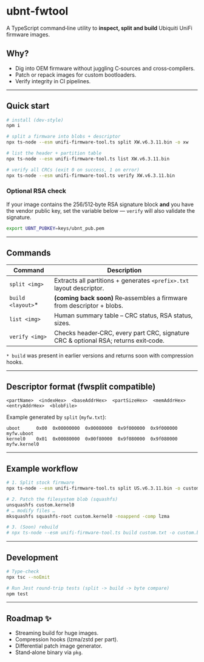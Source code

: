 # ubnt‑fwtool

A TypeScript command‑line utility to **inspect, split and build** Ubiquiti UniFi firmware images.

## Why?

* Dig into OEM firmware without juggling C‑sources and cross‑compilers.
* Patch or repack images for custom bootloaders.
* Verify integrity in CI pipelines.

---

## Quick start

```bash
# install (dev‑style)
npm i

# split a firmware into blobs + descriptor
npx ts-node --esm unifi-firmware-tool.ts split XW.v6.3.11.bin -o xw

# list the header + partition table
npx ts-node --esm unifi-firmware-tool.ts list XW.v6.3.11.bin

# verify all CRCs (exit 0 on success, 1 on error)
npx ts-node --esm unifi-firmware-tool.ts verify XW.v6.3.11.bin
```

### Optional RSA check

If your image contains the 256/512‑byte RSA signature block **and**
you have the vendor public key, set the variable below — `verify` will
also validate the signature.

```bash
export UBNT_PUBKEY=keys/ubnt_pub.pem
```

---

## Commands

| Command            | Description                                                                         |
| ------------------ | ----------------------------------------------------------------------------------- |
| `split <img>`      | Extracts all partitions + generates `<prefix>.txt` layout descriptor.               |
| `build <layout>`\* | **(coming back soon)** Re‑assembles a firmware from descriptor + blobs.             |
| `list <img>`       | Human summary table – CRC status, RSA status, sizes.                                |
| `verify <img>`     | Checks header‑CRC, every part CRC, signature CRC & optional RSA; returns exit‑code. |

`* build` was present in earlier versions and returns soon with compression hooks.

---

## Descriptor format (fwsplit compatible)

```
<partName>  <indexHex>  <baseAddrHex>  <partSizeHex>  <memAddrHex>  <entryAddrHex>  <blobFile>
```

Example generated by `split` (`myfw.txt`):

```
uboot      0x00  0x00000000  0x00080000  0x9f000000  0x9f000000  myfw.uboot
kernel0    0x01  0x00080000  0x00f80000  0x9f080000  0x9f080000  myfw.kernel0
```

---

## Example workflow

```bash
# 1. Split stock firmware
npx ts-node --esm unifi-firmware-tool.ts split US.v6.3.11.bin -o custom

# 2. Patch the filesystem blob (squashfs)
unsquashfs custom.kernel0
# … modify files …
mksquashfs squashfs-root custom.kernel0 -noappend -comp lzma

# 3. (Soon) rebuild
# npx ts-node --esm unifi-firmware-tool.ts build custom.txt -o custom.bin -v "US.v6.3.11-patched"
```

---

## Development

```bash
# Type‑check
npx tsc --noEmit

# Run Jest round‑trip tests (split -> build -> byte compare)
npm test
```

---

## Roadmap ✨

* Streaming build for huge images.
* Compression hooks (lzma/zstd per part).
* Differential patch image generator.
* Stand‑alone binary via `pkg`.
